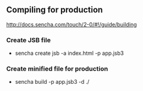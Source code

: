 
## Compiling for production
http://docs.sencha.com/touch/2-0/#!/guide/building

### Create JSB file
* sencha create jsb -a index.html -p app.jsb3

### Create minified file for production
* sencha build -p app.jsb3 -d ./